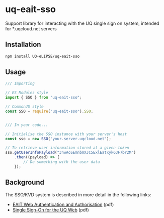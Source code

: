 # uq-eait-sso

Support library for interacting with the UQ single sign on system, intended for
*.uqcloud.net servers

## Installation

```bash
npm install UQ-eLIPSE/uq-eait-sso
```

## Usage

```javascript
/// Importing

// ES Modules style
import { SSO } from "uq-eait-sso";

// CommonJS style
const SSO = require("uq-eait-sso").SSO;


/// In your code...

// Initialise the SSO instance with your server's host
const sso = new SSO("your.server.uqcloud.net");

// To retrieve user information stored at a given token
sso.getUserInfoPayload("3nwAoSEmnbmXJC5ExlEatxyk63F7bY2M")
    .then((payload) => {
        // Do something with the user data
    });

```

## Background

The SSO/KVD system is described in more detail in the following links:

* [EAIT Web Authentication and Authorisation](https://xlex.s3.uqcloud.net/eaitauth.pdf) (pdf)
* [Single Sign-On for the UQ Web](https://archive.its.uq.edu.au/filething/get/6791/130208_uq_sso.pdf) (pdf)
